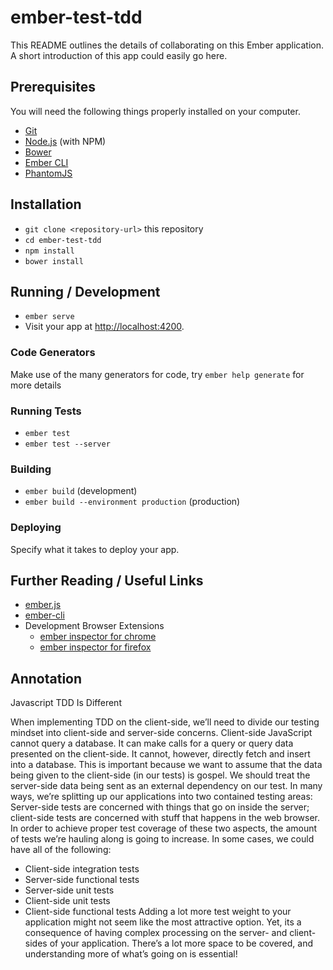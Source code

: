 # ember-test-tdd

This README outlines the details of collaborating on this Ember application.
A short introduction of this app could easily go here.

## Prerequisites

You will need the following things properly installed on your computer.

* [Git](https://git-scm.com/)
* [Node.js](https://nodejs.org/) (with NPM)
* [Bower](https://bower.io/)
* [Ember CLI](https://ember-cli.com/)
* [PhantomJS](http://phantomjs.org/)

## Installation

* `git clone <repository-url>` this repository
* `cd ember-test-tdd`
* `npm install`
* `bower install`

## Running / Development

* `ember serve`
* Visit your app at [http://localhost:4200](http://localhost:4200).

### Code Generators

Make use of the many generators for code, try `ember help generate` for more details

### Running Tests

* `ember test`
* `ember test --server`

### Building

* `ember build` (development)
* `ember build --environment production` (production)

### Deploying

Specify what it takes to deploy your app.

## Further Reading / Useful Links

* [ember.js](http://emberjs.com/)
* [ember-cli](https://ember-cli.com/)
* Development Browser Extensions
  * [ember inspector for chrome](https://chrome.google.com/webstore/detail/ember-inspector/bmdblncegkenkacieihfhpjfppoconhi)
  * [ember inspector for firefox](https://addons.mozilla.org/en-US/firefox/addon/ember-inspector/)

## Annotation
Javascript TDD Is Different

When implementing TDD on the client-side, we’ll need to divide our testing mindset into client-side and server-side concerns.
Client-side JavaScript cannot query a database. It can make calls for a query or query data presented on the client-side. It cannot, however, directly fetch and insert into a database. This is important because we want to assume that the data being given to the client-side (in our tests) is gospel. We should treat the server-side data being sent as an external dependency on our test.
In many ways, we’re splitting up our applications into two contained testing areas: Server-side tests are concerned with things that go on inside the server; client-side tests are concerned with stuff that happens in the web browser. In order to achieve proper test coverage of these two aspects, the amount of tests we’re hauling along is going to increase. In some cases, we could have all of the following:
 * Client-side integration tests
 * Server-side functional tests
 * Server-side unit tests
 * Client-side unit tests
 * Client-side functional tests
Adding a lot more test weight to your application might not seem like the most attractive option. Yet, its a consequence of having complex processing on the server- and client-sides of your application. There’s a lot more space to be covered, and understanding more of what’s going on is essential!
